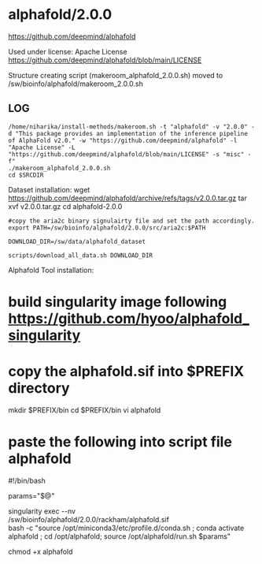 alphafold/2.0.0
========================

<https://github.com/deepmind/alphafold>

Used under license:
Apache License
<https://github.com/deepmind/alphafold/blob/main/LICENSE>

Structure creating script (makeroom_alphafold_2.0.0.sh) moved to /sw/bioinfo/alphafold/makeroom_2.0.0.sh

LOG
---

    /home/niharika/install-methods/makeroom.sh -t "alphafold" -v "2.0.0" -d "This package provides an implementation of the inference pipeline of AlphaFold v2.0." -w "https://github.com/deepmind/alphafold" -l "Apache License" -L "https://github.com/deepmind/alphafold/blob/main/LICENSE" -s "misc" -f"
    ./makeroom_alphafold_2.0.0.sh
    cd $SRCDIR

Dataset installation:
    wget https://github.com/deepmind/alphafold/archive/refs/tags/v2.0.0.tar.gz
    tar xvf v2.0.0.tar.gz
    cd alphafold-2.0.0

    #copy the aria2c binary signulairty file and set the path accordingly.
    export PATH=/sw/bioinfo/alphafold/2.0.0/src/aria2c:$PATH

    DOWNLOAD_DIR=/sw/data/alphafold_dataset
    
    scripts/download_all_data.sh DOWNLOAD_DIR   

Alphafold Tool installation:
   # build singularity image following https://github.com/hyoo/alphafold_singularity
   # copy the alphafold.sif into $PREFIX directory
   mkdir $PREFIX/bin
   cd $PREFIX/bin
   vi alphafold
   # paste the following into script file alphafold
#!/bin/bash

params="$@"

singularity exec --nv \
    /sw/bioinfo/alphafold/2.0.0/rackham/alphafold.sif \
    bash -c "source /opt/miniconda3/etc/profile.d/conda.sh ; conda activate alphafold ; cd /opt/alphafold; source /opt/alphafold/run.sh $params"

   chmod +x alphafold

